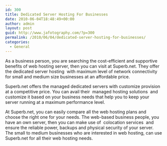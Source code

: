 ```yaml
---
id: 300
title: Dedicated Server Hosting For Businesses
date: 2010-06-04T18:48:49+00:00
author: admin
layout: post
guid: http://www.jafotography.com/?p=300
permalink: /2010/06/04/dedicated-server-hosting-for-businesses/
categories:
  - General
---
```

As a business person, you are searching the cost-efficient and supportive benefits of web hosting server, then you can visit at Superb.net. They offer the&nbsp;dedicated server hosting&nbsp; with maximum level of network connectivity for small and medium size businesses at an affordable price. 

Superb.net offers the managed dedicated servers with customize provision at a competitive price. You can avail their &nbsp;managed hosting solutions&nbsp; and customize it based on your business needs that help you to keep your server running at a maximum performance level. 

At Superb.net, you can easily compare all the web hosting plans and choose the right one for your needs. The web-based business people, you have an own server, then you can make use of &nbsp;colocation services&nbsp; and ensure the reliable power, backups and physical security of your server. The small to medium businesses who are interested in web hosting, can use Superb.net for all their web hosting needs.